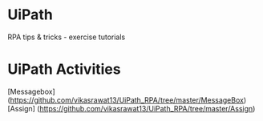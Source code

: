 # UiPath
RPA tips &amp; tricks - exercise tutorials

# UiPath Activities
[Messagebox] (https://github.com/vikasrawat13/UiPath_RPA/tree/master/MessageBox)<br/>
[Assign] (https://github.com/vikasrawat13/UiPath_RPA/tree/master/Assign)
